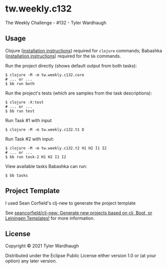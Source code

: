 # tw.weekly.c132


The Weekly Challenge - #132 - Tyler Wardhaugh

## Usage

Clojure ([installation instructions](https://clojure.org/guides/getting_started#_clojure_installer_and_cli_tools)) required for `clojure` commands; Babashka ([installation instructions](https://github.com/babashka/babashka#quickstart)) required for the `bb` commands.

Run the project directly (shows default output from both tasks):

    $ clojure -M -m tw.weekly.c132.core
    # ... or ...
    $ bb run both

Run the project's tests (which are samples from the task descriptions):

    $ clojure -X:test
    # ... or ...
    $ bb run test

Run Task #1 with input

    $ clojure -M -m tw.weekly.c132.t1 D

Run Task #2 with input:

    $ clojure -M -m tw.weekly.c132.t2 H1 H2 I1 I2
    # ... or ...
    $ bb run task-2 H1 H2 I1 I2

View available tasks Babashka can run:

    $ bb tasks

## Project Template

I used Sean Corfield's clj-new to generate the project template

See [seancorfield/clj-new: Generate new projects based on clj, Boot, or Leiningen Templates!](https://github.com/seancorfield/clj-new) for more information.

## License

Copyright © 2021 Tyler Wardhaugh

Distributed under the Eclipse Public License either version 1.0 or (at your option) any later version.
